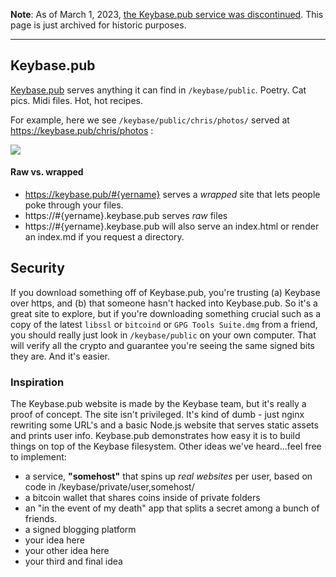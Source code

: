 **Note**: As of March 1, 2023, [the Keybase.pub service was discontinued](https://www.reddit.com/r/Keybase/comments/10xeqbw/keybasepub_shutting_down_on_short_notice/). This page is just archived
for historic purposes.
* * *
  ## Keybase.pub

  [Keybase.pub](https://keybase.pub) serves anything it can find in `/keybase/public`. Poetry. Cat pics. Midi files. Hot, hot recipes.

  For example, here we see `/keybase/public/chris/photos/` served at https://keybase.pub/chris/photos :

  ~~<img src="/images/getting-started/kpub-screenshot.jpg" class="img img-responsive">~~

  #### Raw vs. wrapped

  - https://keybase.pub/#{yername} serves a *wrapped* site that lets people poke through your files.
  - https://#{yername}.keybase.pub serves *raw* files
  - https://#{yername}.keybase.pub will also serve an index.html or render an index.md if you request a directory.

  ## Security

  If you download something off of Keybase.pub, you're trusting (a) Keybase over https, and (b) that someone hasn't hacked into Keybase.pub. So it's a great site to explore, but if you're downloading something crucial such as a copy of the latest `libssl` or `bitcoind` or `GPG Tools Suite.dmg` from a friend, you should really just look in `/keybase/public` on your own computer. That will verify all the crypto and guarantee you're seeing the same signed bits they are. And it's easier.

  ### Inspiration

  The Keybase.pub website is made by the Keybase team, but it's really a proof of concept. The site isn't privileged. It's kind of dumb - just nginx rewriting some URL's and a basic Node.js website that serves static assets and prints user info.  Keybase.pub demonstrates how easy it is to build things on top of the Keybase filesystem. Other ideas we've heard...feel free to implement:

  - a service, **"somehost"** that spins up *real websites* per user, based on code in /keybase/private/user,somehost/
  - a bitcoin wallet that shares coins inside of private folders
  - an "in the event of my death" app that splits a secret among a bunch of friends.
  - a signed blogging platform
  - your idea here
  - your other idea here
  - your third and final idea
